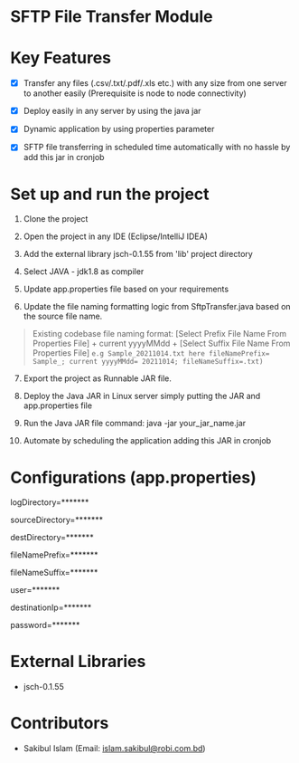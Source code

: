 # SFTP File Transfer Module

# Key Features

- [x] Transfer any files (.csv/.txt/.pdf/.xls etc.) with any size from one server to another easily (Prerequisite is node to node connectivity)

  

- [x] Deploy easily in any  server by using the java jar

  

- [x] Dynamic application by using properties parameter

  

- [x] SFTP file transferring in scheduled time automatically with no hassle by add this jar in cronjob

# Set up and run the project

  

1. Clone the project

2. Open the project in any IDE (Eclipse/IntelliJ IDEA)

3. Add the external library jsch-0.1.55 from 'lib' project directory

4. Select JAVA - jdk1.8 as compiler

5. Update app.properties file based on your requirements

6. Update the file naming formatting logic from SftpTransfer.java based on the source file name.
> Existing codebase file naming format: [Select Prefix File Name From Properties File] + current yyyyMMdd + [Select Suffix File Name From Properties File] `e.g Sample_20211014.txt here fileNamePrefix= Sample_; current yyyyMMdd= 20211014; fileNameSuffix=.txt)`

7. Export the project as Runnable JAR file.

8. Deploy the Java JAR in Linux server simply putting the JAR and app.properties file

9. Run the Java JAR file command: java -jar your_jar_name.jar

10. Automate by scheduling the application adding this JAR in cronjob

  
  

# Configurations (app.properties)

  

logDirectory=*******

  

sourceDirectory=*******

  

destDirectory=*******

  

fileNamePrefix=*******

  

fileNameSuffix=*******

  

user=*******

  

destinationIp=*******

  

password=*******

  
  

# External Libraries

- jsch-0.1.55

  

# Contributors

  



- Sakibul Islam (Email: islam.sakibul@robi.com.bd)
